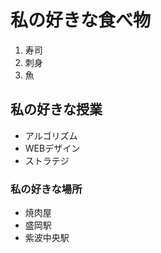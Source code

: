 # 私の好きな食べ物
 1. 寿司  
 2. 刺身  
 3. 魚  
## 私の好きな授業  
 - アルゴリズム  
 - WEBデザイン  
 - ストラテジ  
### 私の好きな場所
 - 焼肉屋  
 - 盛岡駅
 - 紫波中央駅
